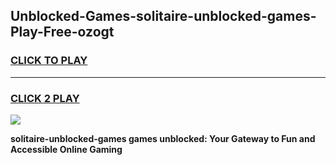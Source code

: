 
## Unblocked-Games-solitaire-unblocked-games-Play-Free-ozogt
<h3>
<a href="https://premium76.site?title=solitaire-unblocked-games&ref=23A">CLICK TO PLAY</a></h3>
<hr>

<h3>
<a href="https://premium76.site?title=solitaire-unblocked-games&ref=23A">CLICK 2 PLAY</a>
  
</h3>

<a href="https://premium76.site?title=solitaire-unblocked-games&ref=23A"><img src="https://clearcache.store/games.png"></a>


**solitaire-unblocked-games games unblocked: Your Gateway to Fun and Accessible Online Gaming**
